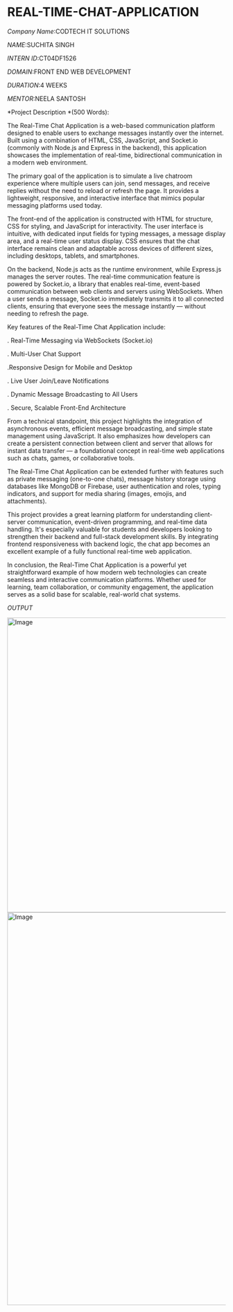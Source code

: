 # REAL-TIME-CHAT-APPLICATION

*Company Name*:CODTECH IT SOLUTIONS

*NAME*:SUCHITA SINGH

*INTERN ID*:CT04DF1526

*DOMAIN*:FRONT END WEB DEVELOPMENT

*DURATION*:4 WEEKS

*MENTOR*:NEELA SANTOSH

*Project Description *(500 Words):


The Real-Time Chat Application is a web-based communication platform designed to enable users to exchange messages instantly over the internet. Built using a combination of HTML, CSS, JavaScript, and Socket.io (commonly with Node.js and Express in the backend), this application showcases the implementation of real-time, bidirectional communication in a modern web environment.

The primary goal of the application is to simulate a live chatroom experience where multiple users can join, send messages, and receive replies without the need to reload or refresh the page. It provides a lightweight, responsive, and interactive interface that mimics popular messaging platforms used today.

The front-end of the application is constructed with HTML for structure, CSS for styling, and JavaScript for interactivity. The user interface is intuitive, with dedicated input fields for typing messages, a message display area, and a real-time user status display. CSS ensures that the chat interface remains clean and adaptable across devices of different sizes, including desktops, tablets, and smartphones.

On the backend, Node.js acts as the runtime environment, while Express.js manages the server routes. The real-time communication feature is powered by Socket.io, a library that enables real-time, event-based communication between web clients and servers using WebSockets. When a user sends a message, Socket.io immediately transmits it to all connected clients, ensuring that everyone sees the message instantly — without needing to refresh the page.

Key features of the Real-Time Chat Application include:

. Real-Time Messaging via WebSockets (Socket.io)

. Multi-User Chat Support

.Responsive Design for Mobile and Desktop

. Live User Join/Leave Notifications

. Dynamic Message Broadcasting to All Users

. Secure, Scalable Front-End Architecture

From a technical standpoint, this project highlights the integration of asynchronous events, efficient message broadcasting, and simple state management using JavaScript. It also emphasizes how developers can create a persistent connection between client and server that allows for instant data transfer — a foundational concept in real-time web applications such as chats, games, or collaborative tools.

The Real-Time Chat Application can be extended further with features such as private messaging (one-to-one chats), message history storage using databases like MongoDB or Firebase, user authentication and roles, typing indicators, and support for media sharing (images, emojis, and attachments).

This project provides a great learning platform for understanding client-server communication, event-driven programming, and real-time data handling. It's especially valuable for students and developers looking to strengthen their backend and full-stack development skills. By integrating frontend responsiveness with backend logic, the chat app becomes an excellent example of a fully functional real-time web application.

In conclusion, the Real-Time Chat Application is a powerful yet straightforward example of how modern web technologies can create seamless and interactive communication platforms. Whether used for learning, team collaboration, or community engagement, the application serves as a solid base for scalable, real-world chat systems.

*OUTPUT*

<img width="847" height="679" alt="Image" src="https://github.com/user-attachments/assets/08f56d5b-5452-452b-8b20-127d995c67f5" />

<img width="1762" height="905" alt="Image" src="https://github.com/user-attachments/assets/a96005b5-307d-4e0d-b40f-fba18e26c9a1" />


